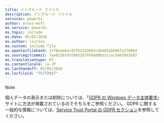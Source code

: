 ```yaml
---
title: インクルード ファイル
description: インクルード ファイル
services: powerbi
author: eross-msft
ms.service: powerbi
ms.topic: include
ms.date: 05/01/2018
ms.author: lizross
ms.custom: include file
ms.openlocfilehash: 2ff0aae6ac957b22d2662c58403a5898fa37898d
ms.sourcegitcommit: 7aa0136f93f88516f97ddd8031ccac5d07863b92
ms.translationtype: HT
ms.contentlocale: ja-JP
ms.lasthandoff: 05/05/2020
ms.locfileid: "75772927"
---
```

>[!Note]
>個人データの表示または削除については、「[GDPR の Windows データ主体要求](/microsoft-365/compliance/manage-gdpr-data-subject-requests-with-the-dsr-case-tool)」サイトに方法が掲載されているのでそちらをご参照ください。 GDPR に関する一般的な情報については、[Service Trust Portal の GDPR セクション](https://servicetrust.microsoft.com/ViewPage/GDPRGetStarted)を参照してください。
